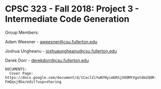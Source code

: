 # CPSC 323 - Fall 2018: Project 3 - Intermediate Code Generation

Group Members:
  
  Adam Weesner - aweesner@csu.fullerton.edu
  
  Joshua Ungheanu - joshuaungheanu@csu.fullerton.edu
  
  Derek Dorr      - derekdorr@csu.fullerton.edu
  
    DOCUMENTS:
      Cover Page: https://docs.google.com/document/d/1CaclZiYwN7HyimbRSjXOOMtVgotdm2QOR-FmQqsj9Go/edit?usp=sharing

